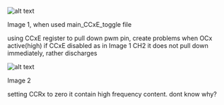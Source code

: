 ![alt text](scope/CCxE_disable.png)

Image 1, when used main_CCxE_toggle file

using CCxE register to pull down pwm pin, create problems
when OCx active(high) if CCxE disabled as in Image 1 CH2
it does not pull down immediately, rather discharges

![alt text](scope/CCR_0_duty.png)

Image 2

setting CCRx to zero
it contain high frequency content. dont know why?
